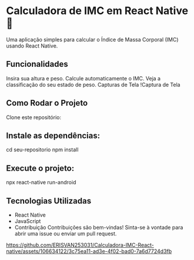 # Calculadora de IMC em React Native 📱
Uma aplicação simples para calcular o Índice de Massa Corporal (IMC) usando React Native.

## Funcionalidades
Insira sua altura e peso.
Calcule automaticamente o IMC.
Veja a classificação do seu estado de peso.
Capturas de Tela
!Captura de Tela

## Como Rodar o Projeto
Clone este repositório:

## Instale as dependências:
cd seu-repositorio
npm install

## Execute o projeto:
npx react-native run-android

## Tecnologias Utilizadas
- React Native
- JavaScript
- Contribuição
Contribuições são bem-vindas! Sinta-se à vontade para abrir uma issue ou enviar um pull request.

https://github.com/ERISVAN253031/Calculadora-IMC-React-native/assets/106634122/3c75ea11-ad3e-4f02-bad0-7a6d7724d3fb

